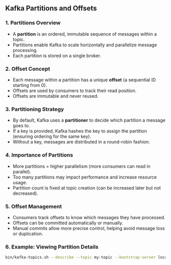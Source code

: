 ## Kafka Partitions and Offsets

### 1. Partitions Overview
- A **partition** is an ordered, immutable sequence of messages within a topic.
- Partitions enable Kafka to scale horizontally and parallelize message processing.
- Each partition is stored on a single broker.


### 2. Offset Concept
- Each message within a partition has a unique **offset** (a sequential ID starting from 0).
- Offsets are used by consumers to track their read position.
- Offsets are immutable and never reused.


### 3. Partitioning Strategy
- By default, Kafka uses a **partitioner** to decide which partition a message goes to.
- If a key is provided, Kafka hashes the key to assign the partition (ensuring ordering for the same key).
- Without a key, messages are distributed in a round-robin fashion.


### 4. Importance of Partitions
- More partitions = higher parallelism (more consumers can read in parallel).
- Too many partitions may impact performance and increase resource usage.
- Partition count is fixed at topic creation (can be increased later but not decreased).


### 5. Offset Management
- Consumers track offsets to know which messages they have processed.
- Offsets can be committed automatically or manually.
- Manual commits allow more precise control, helping avoid message loss or duplication.



### 6. Example: Viewing Partition Details
```bash
bin/kafka-topics.sh --describe --topic my-topic --bootstrap-server localhost:9092
```
